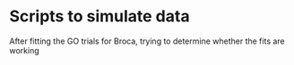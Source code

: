 Scripts to simulate data
========================

After fitting the GO trials for Broca, trying to determine whether the fits are working
